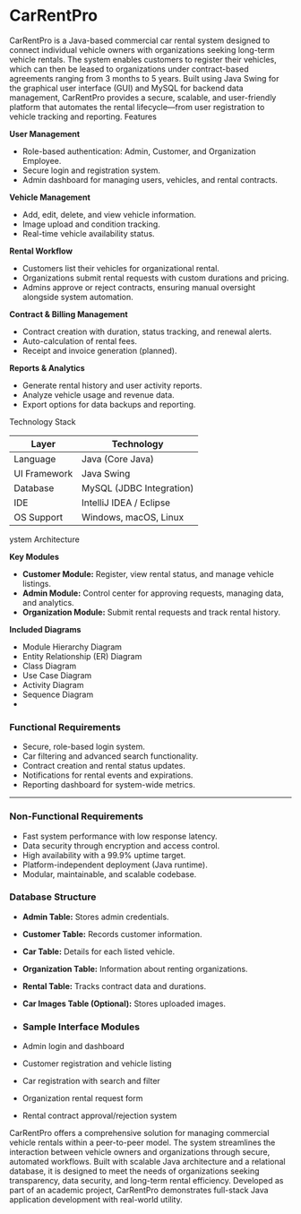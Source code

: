 # CarRentPro
CarRentPro is a Java-based commercial car rental system designed to connect individual vehicle owners with organizations seeking long-term vehicle rentals. The system enables customers to register their vehicles, which can then be leased to organizations under contract-based agreements ranging from 3 months to 5 years. Built using Java Swing for the graphical user interface (GUI) and MySQL for backend data management, CarRentPro provides a secure, scalable, and user-friendly platform that automates the rental lifecycle—from user registration to vehicle tracking and reporting.
Features

**User Management**
- Role-based authentication: Admin, Customer, and Organization Employee.
- Secure login and registration system.
- Admin dashboard for managing users, vehicles, and rental contracts.

**Vehicle Management**
- Add, edit, delete, and view vehicle information.
- Image upload and condition tracking.
- Real-time vehicle availability status.

**Rental Workflow**
- Customers list their vehicles for organizational rental.
- Organizations submit rental requests with custom durations and pricing.
- Admins approve or reject contracts, ensuring manual oversight alongside system automation.

**Contract & Billing Management**
- Contract creation with duration, status tracking, and renewal alerts.
- Auto-calculation of rental fees.
- Receipt and invoice generation (planned).

**Reports & Analytics**
- Generate rental history and user activity reports.
- Analyze vehicle usage and revenue data.
- Export options for data backups and reporting.

Technology Stack

| Layer        | Technology               |
|--------------|--------------------------|
| Language     | Java (Core Java)         |
| UI Framework | Java Swing               |
| Database     | MySQL (JDBC Integration) |
| IDE          | IntelliJ IDEA / Eclipse  |
| OS Support   | Windows, macOS, Linux    |

ystem Architecture

**Key Modules**
- **Customer Module:** Register, view rental status, and manage vehicle listings.
- **Admin Module:** Control center for approving requests, managing data, and analytics.
- **Organization Module:** Submit rental requests and track rental history.

**Included Diagrams**
- Module Hierarchy Diagram
- Entity Relationship (ER) Diagram
- Class Diagram
- Use Case Diagram
- Activity Diagram
- Sequence Diagram
- 
### Functional Requirements

- Secure, role-based login system.
- Car filtering and advanced search functionality.
- Contract creation and rental status updates.
- Notifications for rental events and expirations.
- Reporting dashboard for system-wide metrics.

---

### Non-Functional Requirements

- Fast system performance with low response latency.
- Data security through encryption and access control.
- High availability with a 99.9% uptime target.
- Platform-independent deployment (Java runtime).
- Modular, maintainable, and scalable codebase.

### Database Structure

- **Admin Table:** Stores admin credentials.
- **Customer Table:** Records customer information.
- **Car Table:** Details for each listed vehicle.
- **Organization Table:** Information about renting organizations.
- **Rental Table:** Tracks contract data and durations.
- **Car Images Table (Optional):** Stores uploaded images.

- ### Sample Interface Modules

- Admin login and dashboard
- Customer registration and vehicle listing
- Car registration with search and filter
- Organization rental request form
- Rental contract approval/rejection system

  
CarRentPro offers a comprehensive solution for managing commercial vehicle rentals within a peer-to-peer model. The system streamlines the interaction between vehicle owners and organizations through secure, automated workflows. Built with scalable Java architecture and a relational database, it is designed to meet the needs of organizations seeking transparency, data security, and long-term rental efficiency.
Developed as part of an academic project, CarRentPro demonstrates full-stack Java application development with real-world utility.

